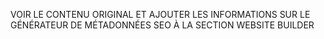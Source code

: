 VOIR LE CONTENU ORIGINAL ET AJOUTER LES INFORMATIONS SUR LE GÉNÉRATEUR DE MÉTADONNÉES SEO À LA SECTION WEBSITE BUILDER
